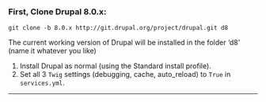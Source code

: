 ### First, Clone Drupal 8.0.x:

`git clone -b 8.0.x http://git.drupal.org/project/drupal.git d8`

The current working version of Drupal will be installed in the folder ‘d8’ (name it whatever you like)

1. Install Drupal as normal (using the Standard install profile).
2. Set all 3 `Twig` settings (debugging, cache, auto\_reload) to `True` in `services.yml`.

---